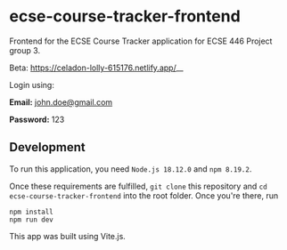 # ecse-course-tracker-frontend
Frontend for the ECSE Course Tracker application for ECSE 446 Project group 3.


Beta: https://celadon-lolly-615176.netlify.app/__

Login using:

__Email:__ john.doe@gmail.com

__Password:__ 123

## Development

To run this application, you need ```Node.js 18.12.0``` and ```npm 8.19.2```.

Once these requirements are fulfilled, ```git clone``` this repository and ```cd ecse-course-tracker-frontend``` into the root folder. Once you're there, run

```
npm install
npm run dev
```

This app was built using Vite.js.

